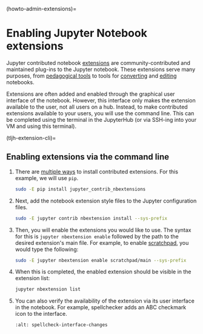 (howto-admin-extensions)=

# Enabling Jupyter Notebook extensions

Jupyter contributed notebook
[extensions](https://jupyter-contrib-nbextensions.readthedocs.io/en/latest/index.html) are
community-contributed and maintained plug-ins to the Jupyter notebook. These extensions
serve many purposes, from [pedagogical tools](https://jupyter-contrib-nbextensions.readthedocs.io/en/latest/nbextensions/codefolding/readme.html)
to tools for [converting](https://jupyter-contrib-nbextensions.readthedocs.io/en/latest/nbextensions/latex_envs/README.html)
and [editing](https://jupyter-contrib-nbextensions.readthedocs.io/en/latest/nbextensions/spellchecker/README.html)
notebooks.

Extensions are often added and enabled through the graphical user interface of the notebook.
However, this interface only makes the extension available to the user, not all users on a
hub. Instead, to make contributed extensions available to your users, you will use the command
line. This can be completed using the terminal in the JupyterHub (or via SSH-ing into your
VM and using this terminal).

(tljh-extension-cli)=

## Enabling extensions via the command line

1. There are [multiple ways](https://jupyter-contrib-nbextensions.readthedocs.io/en/latest/install.html)
   to install contributed extensions. For this example, we will use `pip`.

   ```bash
   sudo -E pip install jupyter_contrib_nbextensions
   ```

2. Next, add the notebook extension style files to the Jupyter configuration files.

   ```bash
   sudo -E jupyter contrib nbextension install --sys-prefix
   ```

3. Then, you will enable the extensions you would like to use. The syntax for this is
   `jupyter nbextension enable` followed by the path to the desired extension's main file.
   For example, to enable [scratchpad](https://jupyter-contrib-nbextensions.readthedocs.io/en/latest/nbextensions/scratchpad/README.html),
   you would type the following:

   ```bash
   sudo -E jupyter nbextension enable scratchpad/main --sys-prefix
   ```

4. When this is completed, the enabled extension should be visible in the extension list:

   ```bash
   jupyter nbextension list
   ```

5. You can also verify the availability of the extension via its user interface in the notebook.
   For example, spellchecker adds an ABC checkmark icon to the interface.

   ```{image} ../../images/admin/enable-spellcheck.png
   :alt: spellcheck-interface-changes
   ```
